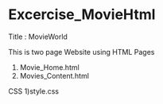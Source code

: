 # Excercise_MovieHtml

Title : MovieWorld

This is two page Website using
HTML Pages
1) Movie_Home.html
2) Movies_Content.html

CSS
1)style.css
